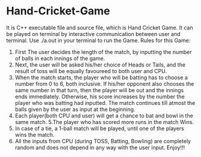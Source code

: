 # Hand-Cricket-Game
It is C++ executable file and source file, which is Hand Cricket Game. It can be played on terminal by interactive communication between user and terminal.
Use ./a.out in your terminal to run the Game.
Rules for this Game:
1. First The user decides the length of the match, by inputting the number of balls in each innings of the game.
2. Next, the user will be asked his/her choice of Heads or Tails, and the result of toss will be equally favoureed to both user and CPU.
3. When the match starts, the player who will be batting has to choose a number from 0 to 6, both inclusive. If his/her opponent also chooses the same number in that turn, then the player will be out and the innings ends immediately. Otherwise, his score increases by the number the player who was batting had inputted. The match continues till atmost the balls given by the user as input at the beginning.
4. Each player(both CPU and user) will get a chance to bat and bowl in the same match.
5.The player who has scored more runs in the match Wins.
6. In case of a tie, a 1-ball match will be played, until one of the players wins the match.
7. All the inputs from CPU (during TOSS, Batting, Bowling) are completely random and does not depend in any way with the user input.
Enjoy!!!
